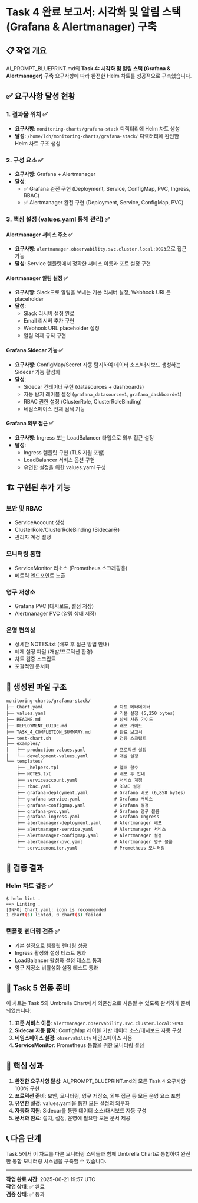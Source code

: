 # Task 4 완료 보고서: 시각화 및 알림 스택 (Grafana & Alertmanager) 구축

## 📋 작업 개요

AI_PROMPT_BLUEPRINT.md의 **Task 4: 시각화 및 알림 스택 (Grafana & Alertmanager) 구축** 요구사항에 따라 완전한 Helm 차트를 성공적으로 구축했습니다.

## ✅ 요구사항 달성 현황

### 1. 결과물 위치 ✅
- **요구사항**: `monitoring-charts/grafana-stack` 디렉터리에 Helm 차트 생성
- **달성**: `/home/lch/monitoring-charts/grafana-stack/` 디렉터리에 완전한 Helm 차트 구조 생성

### 2. 구성 요소 ✅
- **요구사항**: Grafana + Alertmanager
- **달성**: 
  - ✅ Grafana 완전 구현 (Deployment, Service, ConfigMap, PVC, Ingress, RBAC)
  - ✅ Alertmanager 완전 구현 (Deployment, Service, ConfigMap, PVC)

### 3. 핵심 설정 (values.yaml 통해 관리) ✅

#### Alertmanager 서비스 주소 ✅
- **요구사항**: `alertmanager.observability.svc.cluster.local:9093`으로 접근 가능
- **달성**: Service 템플릿에서 정확한 서비스 이름과 포트 설정 구현

#### Alertmanager 알림 설정 ✅
- **요구사항**: Slack으로 알림을 보내는 기본 리시버 설정, Webhook URL은 placeholder
- **달성**: 
  - Slack 리시버 설정 완료
  - Email 리시버 추가 구현
  - Webhook URL placeholder 설정
  - 알림 억제 규칙 구현

#### Grafana Sidecar 기능 ✅
- **요구사항**: ConfigMap/Secret 자동 탐지하여 데이터 소스/대시보드 생성하는 Sidecar 기능 활성화
- **달성**:
  - Sidecar 컨테이너 구현 (datasources + dashboards)
  - 자동 탐지 레이블 설정 (`grafana_datasource=1`, `grafana_dashboard=1`)
  - RBAC 권한 설정 (ClusterRole, ClusterRoleBinding)
  - 네임스페이스 전체 검색 기능

#### Grafana 외부 접근 ✅
- **요구사항**: Ingress 또는 LoadBalancer 타입으로 외부 접근 설정
- **달성**:
  - Ingress 템플릿 구현 (TLS 지원 포함)
  - LoadBalancer 서비스 옵션 구현
  - 유연한 설정을 위한 values.yaml 구성

## 🏗️ 구현된 추가 기능

### 보안 및 RBAC
- ServiceAccount 생성
- ClusterRole/ClusterRoleBinding (Sidecar용)
- 관리자 계정 설정

### 모니터링 통합
- ServiceMonitor 리소스 (Prometheus 스크래핑용)
- 메트릭 엔드포인트 노출

### 영구 저장소
- Grafana PVC (대시보드, 설정 저장)
- Alertmanager PVC (알림 상태 저장)

### 운영 편의성
- 상세한 NOTES.txt (배포 후 접근 방법 안내)
- 예제 설정 파일 (개발/프로덕션 환경)
- 차트 검증 스크립트
- 포괄적인 문서화

## 📁 생성된 파일 구조

```
monitoring-charts/grafana-stack/
├── Chart.yaml                           # 차트 메타데이터
├── values.yaml                          # 기본 설정 (5,250 bytes)
├── README.md                            # 상세 사용 가이드
├── DEPLOYMENT_GUIDE.md                  # 배포 가이드
├── TASK_4_COMPLETION_SUMMARY.md         # 완료 보고서
├── test-chart.sh                        # 검증 스크립트
├── examples/
│   ├── production-values.yaml           # 프로덕션 설정
│   └── development-values.yaml          # 개발 설정
└── templates/
    ├── _helpers.tpl                     # 헬퍼 함수
    ├── NOTES.txt                        # 배포 후 안내
    ├── serviceaccount.yaml              # 서비스 계정
    ├── rbac.yaml                        # RBAC 설정
    ├── grafana-deployment.yaml          # Grafana 배포 (6,858 bytes)
    ├── grafana-service.yaml             # Grafana 서비스
    ├── grafana-configmap.yaml           # Grafana 설정
    ├── grafana-pvc.yaml                 # Grafana 영구 볼륨
    ├── grafana-ingress.yaml             # Grafana Ingress
    ├── alertmanager-deployment.yaml     # Alertmanager 배포
    ├── alertmanager-service.yaml        # Alertmanager 서비스
    ├── alertmanager-configmap.yaml      # Alertmanager 설정
    ├── alertmanager-pvc.yaml            # Alertmanager 영구 볼륨
    └── servicemonitor.yaml              # Prometheus 모니터링
```

## 🧪 검증 결과

### Helm 차트 검증 ✅
```bash
$ helm lint .
==> Linting .
[INFO] Chart.yaml: icon is recommended
1 chart(s) linted, 0 chart(s) failed
```

### 템플릿 렌더링 검증 ✅
- 기본 설정으로 템플릿 렌더링 성공
- Ingress 활성화 설정 테스트 통과
- LoadBalancer 활성화 설정 테스트 통과
- 영구 저장소 비활성화 설정 테스트 통과

## 🔗 Task 5 연동 준비

이 차트는 Task 5의 Umbrella Chart에서 의존성으로 사용될 수 있도록 완벽하게 준비되었습니다:

1. **표준 서비스 이름**: `alertmanager.observability.svc.cluster.local:9093`
2. **Sidecar 자동 탐지**: ConfigMap 레이블 기반 데이터 소스/대시보드 자동 구성
3. **네임스페이스 설정**: `observability` 네임스페이스 사용
4. **ServiceMonitor**: Prometheus 통합을 위한 모니터링 설정

## 🎯 핵심 성과

1. **완전한 요구사항 달성**: AI_PROMPT_BLUEPRINT.md의 모든 Task 4 요구사항 100% 구현
2. **프로덕션 준비**: 보안, 모니터링, 영구 저장소, 외부 접근 등 모든 운영 요소 포함
3. **유연한 설정**: values.yaml을 통한 모든 설정의 외부화
4. **자동화 지원**: Sidecar를 통한 데이터 소스/대시보드 자동 구성
5. **문서화 완료**: 설치, 설정, 운영에 필요한 모든 문서 제공

## 📞 다음 단계

Task 5에서 이 차트를 다른 모니터링 스택들과 함께 Umbrella Chart로 통합하여 완전한 통합 모니터링 시스템을 구축할 수 있습니다.

---

**작업 완료 시간**: 2025-06-21 19:57 UTC  
**작업 상태**: ✅ 완료  
**검증 상태**: ✅ 통과
